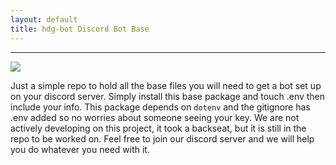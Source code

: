 ```yaml
---
layout: default
title: hdg-bot Discord Bot Base
---
```


***

<img class="img-fluid" src="https://user-images.githubusercontent.com/14003326/216511992-b71cbc4b-9351-4eb6-9b70-9015d8f31303.png">

Just a simple repo to hold all the base files you will need to get a bot set up on your discord server. Simply install this base package and touch .env then include your info. This package depends on `dotenv` and the gitignore has .env added so no worries about someone seeing your key. We are not actively developing on this project, it took a backseat, but it is still in the repo to be worked on. Feel free to join our discord server and we will help you do whatever you need with it.